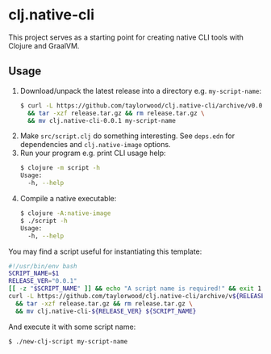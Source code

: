 # clj.native-cli

This project serves as a starting point for creating native CLI tools with Clojure
and GraalVM.

## Usage

1. Download/unpack the latest release into a directory e.g. `my-script-name`:
   ```bash
   $ curl -L https://github.com/taylorwood/clj.native-cli/archive/v0.0.1.tar.gz > release.tar.gz \
     && tar -xzf release.tar.gz && rm release.tar.gz \
     && mv clj.native-cli-0.0.1 my-script-name
   ```
1. Make `src/script.clj` do something interesting. See `deps.edn` for dependencies and `clj.native-image` options.
1. Run your program e.g. print CLI usage help:
   ```bash
   $ clojure -m script -h
   Usage:
     -h, --help
   ```
1. Compile a native executable:
   ```bash
   $ clojure -A:native-image
   $ ./script -h
   Usage:
     -h, --help
   ```

You may find a script useful for instantiating this template:
```bash
#!/usr/bin/env bash
SCRIPT_NAME=$1
RELEASE_VER="0.0.1"
[[ -z "$SCRIPT_NAME" ]] && echo "A script name is required!" && exit 1
curl -L https://github.com/taylorwood/clj.native-cli/archive/v${RELEASE_VER}.tar.gz > release.tar.gz \
  && tar -xzf release.tar.gz && rm release.tar.gz \
  && mv clj.native-cli-${RELEASE_VER} ${SCRIPT_NAME}
```
And execute it with some script name:
```bash
$ ./new-clj-script my-script-name
```
